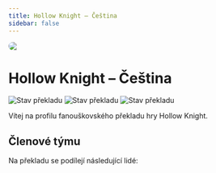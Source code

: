```yaml
---
title: Hollow Knight – Čeština
sidebar: false
---
```

<script setup lang="ts">
const people = {
  lead: [
    { name: "MikeCZ", role: "Vedení projektu"}
  ],
  l10n: [
    { name: "Toasat165", role: "Překlad"},
    { name: "DesoloSVK", role: "Překlad"},
    { name: "UwU-master", role: "Překlad"},
    { name: "LucianoLukin", role: "Překlad"},
    { name: "Yohnny", role: "Překlad"},
    { name: "Atoschi", role: "Překlad"},
    { name: "Manz_z", role: "Překlad"},
    { name: "", role: ""},
    { name: "UwU-master", role: "Korektura"},
    { name: "Manz_z", role: "Korektura"},
    { name: "SeymoreClavage", role: "Korektura"},
    { name: "Bendalf21", role: "Korektura"},
  ],
 support: [
    { name: "-", role: "Technika, fonty"},
    { name: "-", role: "Grafika"},
  ],
  partners: [
    { name: "HaiseT", role: "Mediální partner"},
    { name: "PatrikTuri", role: "Mediální partner"}
  ]
};
</script>

<div style="border-radius: 16px; overflow: hidden; margin-bottom: 16px;">
  <img src="https://i.imgur.com/k3FwNSO.jpg">
</div>

# Hollow Knight – Čeština

![Stav překladu](https://img.shields.io/badge/přeloženo-100%25-darkgreen?style=for-the-badge) 
![Stav překladu](https://img.shields.io/badge/korektura-99%25-gold?style=for-the-badge) 
![Stav překladu](https://img.shields.io/badge/testování-100%25-blue?style=for-the-badge)

Vítej na profilu fanouškovského překladu hry Hollow Knight.


## Členové týmu

Na překladu se podílejí následující lidé:

<PTeamMembers :members="people.lead" />

<PTeamMembers :members="people.l10n" />

<PTeamMembers :members="people.support" />

<PTeamMembers :members="people.partners" />
